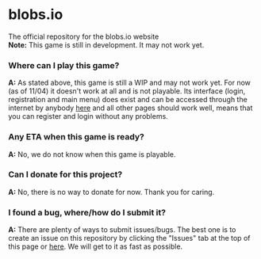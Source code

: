# blobs.io
The official repository for the blobs.io website<br/>
**Note:** This game is still in development. It may not work yet.

### Where can I play this game?
__A:__ As stated above, this game is still a WIP and may not work yet. For now (as of 11/04) it doesn't work at all and is not playable. Its interface (login, registration and main menu) does exist and can be accessed through the internet by anybody [here](https://blobs-io.glitch.me) and all other pages should work well, means that you can register and login without any problems.

### Any ETA when this game is ready?
__A:__ No, we do not know when this game is playable.

### Can I donate for this project?
__A:__ No, there is no way to donate for now. Thank you for caring.

### I found a bug, where/how do I submit it?
__A:__ There are plenty of ways to submit issues/bugs. The best one is to create an issue on this repository by clicking the "Issues" tab at the top of this page or [here](https://github.com/blobs-io/blobs.io/issues/new). We will get to it as fast as possible. 
